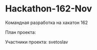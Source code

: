 # Hackathon-162-Nov
Командная разработка на хакатон 162

План проекта:


Участники проекта:
svetoslav
